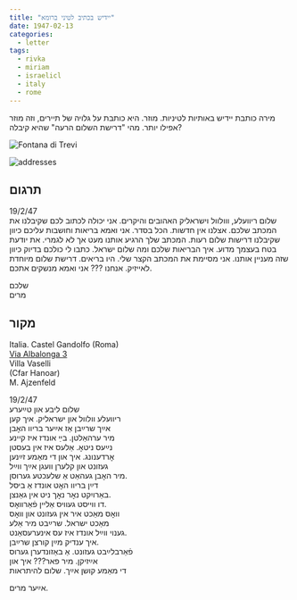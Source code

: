 ```yaml
---
title: "יידיש בכתיב לטיני ברומא"
date: 1947-02-13
categories:
  - letter
tags:
  - rivka
  - miriam
  - israelicl
  - italy
  - rome
---
```


מירה כותבת יידיש באותיות לטיניות. מוזר. 
היא כותבת על גלויה של תיירים, וזה מוזר אפילו יותר.
מהי "דרישת השלום הרעה" שהיא קיבלה?


![Fontana di Trevi](/pupko-papers/assets/images/1947-02-13-roma-content.jpg)

![addresses](/pupko-papers/assets/images/1947-02-13-roma-addresses.jpg)

## תרגום

19/2/47  
שלום ריוועלע, ווולוול וישראליק האהובים והיקרים.
אני יכולה לכתוב לכם שקיבלנו את המכתב
שלכם. אצלנו אין חדשות. הכל בסדר. אני ואמא בריאות וחושבות עליכם כיוון שקיבלנו דרישות שלום
רעות. המכתב שלך הרגיע אותנו מעט אך לא לגמרי. את יודעת בטח בעצמך מדוע.
איך הבריאות שלכם ומה שלום ישראל. כתבו לי כולכם בדיוק כיוון שזה מעניין אותנו.
אני מסיימת את המכתב הקצר שלי. היו בריאים. דרישת שלום מיוחדת לאייזיק.
 אנחנו ??? אני ואמא מנשקים אתכם.

שלכם  
מרים

## מקור


Italia. Castel Gandolfo (Roma)  
[Via Albalonga 3](https://goo.gl/maps/cFeYvpfYsbEmsbLaA)  
Villa Vaselli  
(Cfar Hanoar)  
M. Ajzenfeld  

19/2/47  
שלום ליבע און טײַערע   
ריוועלע וולוול און ישראליק. איך קען  
אײַך שרײַבן אַז אײַער בריוו האׇבן   
מיר ערהאַלטן. בײַ אונדז איז קיינע  
נײַעס ניטאׇ. אַלעס איז אין בעסטן  
אׇרדענונג. איך און די מאַמע זײַנען   
געזונט און קלערן וועגן אײַך ווײַל   
מיר האׇבן געהאַט אַ שלעכטע גערוסן.  
דײַן בריוו האׇט אונדז אַ ביסל  
באַרויִקט נאׇר נאׇך ניט אין גאַנצן.  
דו ווייסט געוויס אַליין פֿאַרוואׇס.  
וואׇס מאַכט איר אין געזונט און וואׇס  
מאַכט ישראל. שרײַבט מיר אַלע  
גענוי ווײַל אונדז איז עס אינערעסאַנט.  
איך ענדיק מײַן קורצן שרײַבן.  
פֿאַרבלײַבט געזונט. אַ באַזונדערן גערוס  
אײַזיקן. מיר פאר??? איך און   
די מאַמע קושן אײַך. שלום להיתראות  

אײַער מרים.
